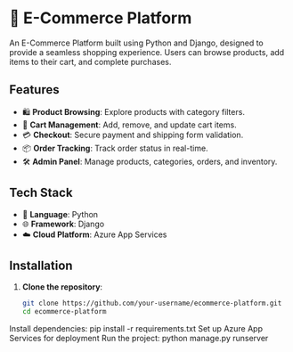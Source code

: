# 🛒 E-Commerce Platform

An E-Commerce Platform built using Python and Django, designed to provide a seamless shopping experience. Users can browse products, add items to their cart, and complete purchases.

## Features

- 🛍️ **Product Browsing**: Explore products with category filters.
- 🛒 **Cart Management**: Add, remove, and update cart items.
- 💳 **Checkout**: Secure payment and shipping form validation.
- 📦 **Order Tracking**: Track order status in real-time.
- 🛠️ **Admin Panel**: Manage products, categories, orders, and inventory.

## Tech Stack

- 🐍 **Language**: Python
- 🌐 **Framework**: Django
- ☁️ **Cloud Platform**: Azure App Services

## Installation

1. **Clone the repository**:
   ```bash
   git clone https://github.com/your-username/ecommerce-platform.git
   cd ecommerce-platform
Install dependencies:
pip install -r requirements.txt
Set up Azure App Services for deployment
Run the project:
python manage.py runserver
